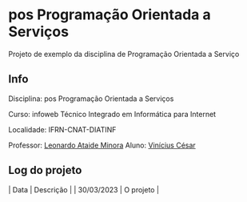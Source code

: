 # pos Programação Orientada a Serviços
Projeto de exemplo da disciplina de Programação Orientada a Serviço

## Info
Disciplina: pos Programação Orientada a Serviços

Curso: infoweb Técnico Integrado em Informática para Internet

Localidade: IFRN-CNAT-DIATINF

Professor: [Leonardo Ataide Minora](https://github.com/leonardo-minora)
Aluno: [Vinícius César](https://github.com/Vinithecsar)

## Log do projeto
| Data | Descrição |
| 30/03/2023 | O projeto |

